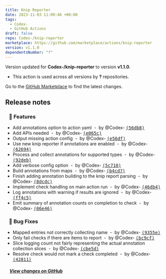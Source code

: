 ```yaml
---
title: Knip Reporter
date: 2023-11-03 11:09:46 +00:00
tags:
  - Codex-
  - GitHub Actions
draft: false
repo: Codex-/knip-reporter
marketplace: https://github.com/marketplace/actions/knip-reporter
version: v1.1.0
dependentsNumber: "?"
---
```



Version updated for **Codex-/knip-reporter** to version **v1.1.0**.
- This action is used across all versions by **?** repositories.

Go to the [GitHub Marketplace](https://github.com/marketplace/actions/knip-reporter) to find the latest changes.

## Release notes

### &nbsp;&nbsp;&nbsp;🚀 Features

- Add annotations option to action yaml &nbsp;-&nbsp; by @Codex- [<samp>(56db8)</samp>](https://github.com/Codex-/knip-reporter/commit/56db806)
- Add APIs needed &nbsp;-&nbsp; by @Codex- [<samp>(e065c)</samp>](https://github.com/Codex-/knip-reporter/commit/e065c8c)
- Output missing action config &nbsp;-&nbsp; by @Codex- [<samp>(e56df)</samp>](https://github.com/Codex-/knip-reporter/commit/e56df7c)
- Use new knip reporter if annotations are enabled &nbsp;-&nbsp; by @Codex- [<samp>(62694)</samp>](https://github.com/Codex-/knip-reporter/commit/62694ea)
- Process and collect annotations for supported types &nbsp;-&nbsp; by @Codex- [<samp>(92deb)</samp>](https://github.com/Codex-/knip-reporter/commit/92deb8a)
- Add verbose config option &nbsp;-&nbsp; by @Codex- [<samp>(5c710)</samp>](https://github.com/Codex-/knip-reporter/commit/5c71070)
- Build annotations from maps &nbsp;-&nbsp; by @Codex- [<samp>(b4cd7)</samp>](https://github.com/Codex-/knip-reporter/commit/b4cd7c8)
- Finish adding annotation building to the knip report parsing &nbsp;-&nbsp; by @Codex- [<samp>(8dcdc)</samp>](https://github.com/Codex-/knip-reporter/commit/8dcdc41)
- Implement check handling on main action run &nbsp;-&nbsp; by @Codex- [<samp>(46db4)</samp>](https://github.com/Codex-/knip-reporter/commit/46db494)
- Log annotations with warning if results are ignored &nbsp;-&nbsp; by @Codex- [<samp>(ff4c5)</samp>](https://github.com/Codex-/knip-reporter/commit/ff4c545)
- Emit summary of annotation counts on completion to check &nbsp;-&nbsp; by @Codex- [<samp>(06e46)</samp>](https://github.com/Codex-/knip-reporter/commit/06e467e)

### &nbsp;&nbsp;&nbsp;🐞 Bug Fixes

- Mapped entries not correctly collecting name &nbsp;-&nbsp; by @Codex- [<samp>(9355e)</samp>](https://github.com/Codex-/knip-reporter/commit/9355e00)
- Only fail checks if there are items to report &nbsp;-&nbsp; by @Codex- [<samp>(bc9cf)</samp>](https://github.com/Codex-/knip-reporter/commit/bc9cf0c)
- Slice logging count not fairly representing the actual annotation collection slices &nbsp;-&nbsp; by @Codex- [<samp>(cbe5d)</samp>](https://github.com/Codex-/knip-reporter/commit/cbe5de1)
- Resolve check would not mark a check completed &nbsp;-&nbsp; by @Codex- [<samp>(42811)</samp>](https://github.com/Codex-/knip-reporter/commit/42811c7)

##### &nbsp;&nbsp;&nbsp;&nbsp;[View changes on GitHub](https://github.com/Codex-/knip-reporter/compare/v1...v1.1.0)
